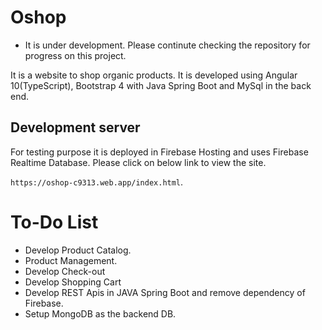 # Oshop
* It is under development. Please continute checking the repository for progress on this project.

It is a website to shop organic products. It is developed using Angular 10(TypeScript), Bootstrap 4 with Java Spring Boot and MySql in the back end.

## Development server

For testing purpose it is deployed in Firebase Hosting and uses Firebase Realtime Database. Please click on below link to view the site.

 `https://oshop-c9313.web.app/index.html`.


# To-Do List
- Develop Product Catalog.
-  Product Management.
- Develop Check-out
- Develop Shopping Cart
- Develop REST Apis in JAVA Spring Boot and remove dependency of Firebase.
- Setup MongoDB as the backend DB.
